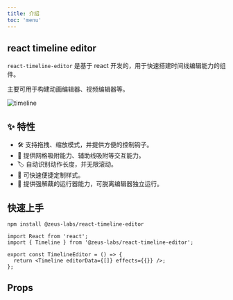```yaml
---
title: 介绍
toc: 'menu'
---
```


## react timeline editor

`react-timeline-editor` 是基于 react 开发的，用于快速搭建时间线编辑能力的组件。

主要可用于构建动画编辑器、视频编辑器等。

![timeline](/assets/timeline.gif)

## ✨ 特性

- 🛠 支持拖拽、缩放模式，并提供方便的控制钩子。
- 🔗 提供网格吸附能力、辅助线吸附等交互能力。
- 🏷 自动识别动作长度，并无限滚动。
- 🎨 可快速便捷定制样式。
- 📡 提供强解藕的运行器能力，可脱离编辑器独立运行。

## 快速上手

```
npm install @zeus-labs/react-timeline-editor
```

```tsx | pure
import React from 'react';
import { Timeline } from '@zeus-labs/react-timeline-editor';

export const TimelineEditor = () => {
  return <Timeline editorData={[]} effects={{}} />;
};
```

## Props

<API hideTitle src="../src/components/timeline.tsx"></API>
